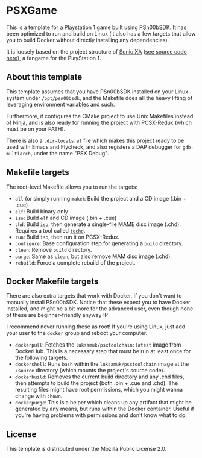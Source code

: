 # PSXGame

This is a template for a Playstation 1 game built using [PSn00bSDK](https://github.com/Lameguy64/PSn00bSDK).
It has been optimized to run and build on Linux (it also has a few targets
that allow you to build Docker without directly installing any dependencies).

It is loosely based on the project structure of [Sonic XA](https://luksamuk.itch.io/sonic-the-hedgehog-xa) ([see source code here](https://github.com/luksamuk/engine-psx)), a fangame for the PlayStation 1.

## About this template

This template assumes that you have PSn00bSDK installed on your Linux system
under `/opt/psn00bsdk`, and the Makefile does all the heavy lifting of
leveraging environment variables and such.

Furthermore, it configures the CMake project to use Unix Makefiles instead
of Ninja, and is also ready for running the project with PCSX-Redux (which
must be on your PATH).

There is also a `.dir-locals.el` file which makes this project ready to be
used with Emacs and Flycheck, and also registers a DAP debugger for
`gdb-multiarch`, under the name "PSX Debug".

## Makefile targets

The root-level Makefile allows you to run the targets:

- `all` (or simply running `make`): Build the project and a CD image (.bin + .cue)
- `elf`: Build binary only
- `iso`: Build `elf` and CD image (.bin + .cue)
- `chd`: Build `iso`, then generate a single-file MAME disc image (.chd). Requires a tool called [`tochd`](https://github.com/thingsiplay/tochd).
- `run`: Build `iso`, then run it on PCSX-Redux.
- `configure`: Base configuration step for generating a `build` directory.
- `clean`: Remove `build` directory.
- `purge`: Same as `clean`, but also remove MAM disc image (.chd).
- `rebuild`: Force a complete rebuild of the project.

## Docker Makefile targets

There are also extra targets that work with Docker, if you don't want to
manually install PSn00bSDK. Notice that these expect you to have Docker
installed, and might be a bit more for the advanced user, even though
none of these are beginner-friendly anyway :P

I recommend never running these as root! If you're using
Linux, just add your user to the `docker` group and reboot your
computer.

- `dockerpull`: Fetches the `luksamuk/psxtoolchain:latest` image from
  DockerHub. This is a necessary step that must be run at least once for the
  following targets.
- `dockershell`: Runs `bash` within the `luksamuk/psxtoolchain` image at the
  `/source` directory (which mounts the project's source code).
- `dockerbuild`: Removes the current build directory and any .chd files, then
  attempts to build the project (both .bin + .cue and .chd). The resulting
  files might have root permissions, which you might wanna change with
  `chown`.
- `dockerpurge`: This is a helper which cleans up any artifact that might be
  generated by any means, but runs within the Docker container. Useful if you're
  having problems with permissions and don't know what to do.

## License

This template is distributed under the Mozilla Public License 2.0.

